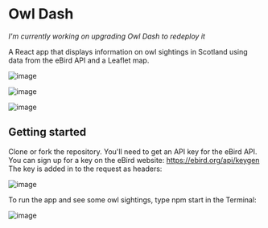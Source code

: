 # Owl Dash

*I'm currently working on upgrading Owl Dash to redeploy it*

A React app that displays information on owl sightings in Scotland using data from the eBird API and a Leaflet map.

![image](https://user-images.githubusercontent.com/72345316/110028895-bc3b4a00-7d2b-11eb-8eb5-a9252c384ce7.png)

![image](https://user-images.githubusercontent.com/72345316/110029128-fd335e80-7d2b-11eb-8c5a-aced99bb5ec0.png)

![image](https://user-images.githubusercontent.com/72345316/110029330-3ff53680-7d2c-11eb-83f5-a4f18eca7aa3.png)

## Getting started

Clone or fork the repository. You'll need to get an API key for the eBird API. You can sign up for a key on the eBird website: https://ebird.org/api/keygen
The key is added in to the request as headers:

![image](https://user-images.githubusercontent.com/72345316/110030039-1e487f00-7d2d-11eb-9c27-f99d92a69346.png)

To run the app and see some owl sightings, type npm start in the Terminal:

![image](https://user-images.githubusercontent.com/72345316/110030226-5cde3980-7d2d-11eb-9843-14e18adda4f9.png)

